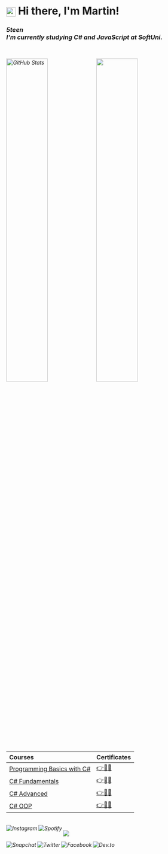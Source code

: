# <img src="https://media.giphy.com/media/hvRJCLFzcasrR4ia7z/giphy.gif" width="25px" align="center"> Hi there, I'm Martin! 
<em>

### 5teen <br> I'm currently studying C# and JavaScript at SoftUni.

<br>

<a href="#"><img align="center" width="47%" src="https://github-readme-stats.vercel.app/api?username=Marti2509&show_icons=true&theme=tokyonight&include_all_commits=true&hide_border=true" alt="GitHub Stats" /></a> <a href="#"><img align="center" width="47%" src="https://github-readme-stats.vercel.app/api/top-langs/?username=Marti2509&layout=compact&theme=tokyonight&hide_border=true" /></a>

|**Courses**|**Certificates**|
|:---|:---|
|<a href="https://softuni.bg/trainings/3513/programming-basics-with-csharp-november-2021" > Programming Basics with C# </a>| <a href="https://softuni.bg/certificates/details/121578/7750ce91"> 👉📜✅</a> |
|<a href="https://softuni.bg/trainings/3606/programming-fundamentals-with-csharp-january-2022"> C# Fundamentals </a>| <a href="https://softuni.bg/certificates/details/129905/f997a3d7"> 👉📜✅</a> |
|<a href="https://softuni.bg/trainings/3699/csharp-advanced-may-2022"> C# Advanced </a>| <a href="https://softuni.bg/certificates/details/136303/fe3b93f1"> 👉📜✅</a> |
|<a href="https://softuni.bg/trainings/3700/csharp-oop-june-2022"> C# OOP </a>| <a href="https://softuni.bg/certificates/details/141775/deece4d2"> 👉📜✅</a> |

<br>
<a href="https://www.instagram.com/_simov__/"><img align="left" src="https://img.shields.io/badge/Instagram-E4405F?style=for-the-badge&logo=instagram&logoColor=white" alt="Instagram" /></a>
<a href="https://open.spotify.com/user/vxkql0zhf1k16yscw2sjawqb8"><img align="left" src="https://img.shields.io/badge/Spotify-1ED760?&style=for-the-badge&logo=spotify&logoColor=white" alt="Spotify" /></a>

![](https://dcbadge.vercel.app/api/shield/939464105520140328?style=&theme=default-inverted)

<a href="https://drive.google.com/file/d/1CTo2KdCmAG5oiAisBX5r7n8yDYgkB7CY/view?usp=sharing"><img align="left" src="https://img.shields.io/badge/Snapchat-%23FFFC00.svg?style=for-the-badge&logo=Snapchat&logoColor=white" alt="Snapchat" /></a>
<a href="https://twitter.com/_simov__"><img align="left" src="https://img.shields.io/badge/Twitter-1DA1F2?style=for-the-badge&logo=twitter&logoColor=white" alt="Twitter" /></a>
<a href="https://www.facebook.com/martin.simov.9849/"><img align="left" src="https://img.shields.io/badge/Facebook-1877F2?style=for-the-badge&logo=facebook&logoColor=white" alt="Facebook" /></a>
<a href="https://dev.to/marti2509"><img align="left" src="https://img.shields.io/badge/dev.to-0A0A0A?style=for-the-badge&logo=dev.to&logoColor=white" alt="Dev.to" /></a>
